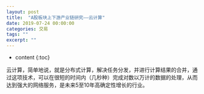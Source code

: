 ```yaml
---
layout: post
title:  "A股板块上下游产业链研究——云计算"
date: 2019-07-24 00:00:00
categories: 交易
tags: ""
excerpt: ""
---
```


* content
{:toc}


云计算，简单地说，就是分布式计算，解决任务分发，并进行计算结果的合并，通过这项技术，可以在很短的时间内（几秒种）完成对数以万计的数据的处理，从而达到强大的网络服务，是未来5至10年高确定性增长的行业。









































